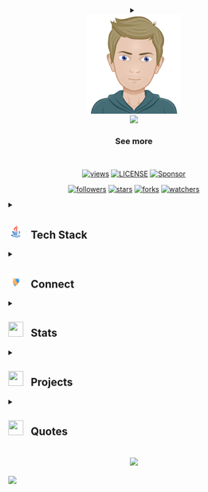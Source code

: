 <!-- Header -->

<!-- I. About -->
<details align=center>
  <summary>
    <a href="#">
      <div align=center>
        <img height="200" src="https://github.com/nvminh162/nvminh162/blob/main/generator/utils/resources/nvminh162.png?raw=true" alt="nvminh162">
      </div>
      <div align=center>
        <img src="https://readme-typing-svg.herokuapp.com/?font=Righteous&size=25&center=true&vCenter=true&width=500&height=70&duration=2000&color=ff69b4&lines=I'm+Nguyen+Van+Minh;+I'm+Paul+Nguyen;+Fullstack+Developer">
      </div>
    </a>
    <h3>
      See more
    </h3>
  </summary>
<div align="left">

  ```js
  /**
  * Represents me.
  * @constructor
  * @param {string} city - Ho Chi Minh.
  * @param {string} jobTitle - Fullstack Developer.
  * @param {string} languagues - Vietnamese, English.
  * @param {string} specialization - Building web applications.
  * @param {string} interests - AI, writing & problem-solving.
  * @param {string} hobbies - Gym, Learning, Coffeee & Photograph.
  * @param {string} education - Industrial University of Ho Chi Minh City: IUH.
  * @param {string} approachable - Yes, to collaborate on exciting projects, don't hesitate to react out.
  * @param {string} stength - Resolute.
  * @param {string} weakness - Shyness.
  * @throws {Punch} To any and all bugs.
  * @returns {Object} Austinae.
  */
  ```
</div>
</details>

<!-- Markdown content here -->

<!-- Footer -->
<div align="center">
  </br>
  
  [![views][0]][00]
  [![LICENSE][1]][11]
  [![Sponsor][2]][22]
  <!--  -->
  [![followers][3]][999]
  [![stars][4]][999]
  [![forks][5]][999]
  [![watchers][6]][999]
  <!-- logo -->
  [0]: https://komarev.com/ghpvc/?username=nvminh162&color=ff69b4
  [1]: https://custom-icon-badges.demolab.com/github/license/denvercoder1/custom-icon-badges?logo=law2&color=ff69b4
  [2]: https://img.shields.io/static/v1?label=Sponsor&message=%E2%9D%A4&logo=GitHub&color=ff69b4
  [3]: https://custom-icon-badges.demolab.com/github/followers/nvminh162?logo=person-add&style=social&logoColor=black
  [4]: https://custom-icon-badges.demolab.com/github/stars/nvminh162?logo=star&style=social&logoColor=black
  [5]: https://custom-icon-badges.demolab.com/github/forks/nvminh162/nvminh162?logo=fork&style=social&logoColor=black
  [6]: https://custom-icon-badges.demolab.com/github/watchers/nvminh162/nvminh162?logo=eye&style=social&logoColor=black
  <!-- Link -->
  [00]: https://github.com/nvminh162/nvminh162
  [11]: https://github.com/nvminh162/nvminh162/blob/main/LICENSE
  [22]: https://github.com/sponsors/nvminh162
  [999]: #
  
</div>

<!-- II. Tech Stack -->
<details>
  <summary>
    <h2>
      <img src="https://github.com/nvminh162/nvminh162/blob/main/generator/utils/resources/Programming_Languages.gif?raw=true" width="30" height="30" style="margin-right: 10px;">
      Tech Stack
    </h2>
  </summary>
  <!-- Programming Languages -->
  <h3 align="left">
    <i style="margin-left: 100px;">💻 Programming Languages</i>
  </h3>
  <p align="center">
    <a href="https://developer.mozilla.org/en-US/docs/Web/JavaScript" target="_blank" rel="noreferrer">
      <img src="https://raw.githubusercontent.com/devicons/devicon/master/icons/javascript/javascript-original.svg" alt="javascript" width="40" height="40"/>
    </a>
    <a href="https://www.java.com" target="_blank" rel="noreferrer">
      <img src="https://raw.githubusercontent.com/devicons/devicon/master/icons/java/java-original.svg" alt="java" width="40" height="40"/>
    </a>
    <a href="https://www.typescriptlang.org/" target="_blank" rel="noreferrer">
      <img src="https://raw.githubusercontent.com/devicons/devicon/master/icons/typescript/typescript-original.svg" alt="typescript" width="40" height="40"/>
    </a>
    <a href="https://www.python.org" target="_blank" rel="noreferrer">
      <img src="https://raw.githubusercontent.com/devicons/devicon/master/icons/python/python-original.svg" alt="python" width="40" height="40"/>
    </a>
    <a href="https://www.w3schools.com/cpp/" target="_blank" rel="noreferrer">
      <img src="https://raw.githubusercontent.com/devicons/devicon/master/icons/cplusplus/cplusplus-original.svg" alt="cplusplus" width="40" height="40"/>
    </a>
  </p>
  <!-- Frontend -->
  <h3 align="left">
    <i style="margin-left: 100px;">🎨 Frontend Development</i>
  </h3>
  <p align="center">
    <a href="https://www.w3.org/html/" target="_blank" rel="noreferrer">
      <img src="https://raw.githubusercontent.com/devicons/devicon/master/icons/html5/html5-original-wordmark.svg" alt="html5" width="40" height="40"/>
    </a>
    <a href="https://www.w3schools.com/css/" target="_blank" rel="noreferrer">
      <img src="https://raw.githubusercontent.com/devicons/devicon/master/icons/css3/css3-original-wordmark.svg" alt="css3" width="40" height="40"/>
    </a>
    <a href="https://reactjs.org/" target="_blank" rel="noreferrer">
      <img src="https://raw.githubusercontent.com/devicons/devicon/master/icons/react/react-original-wordmark.svg" alt="react" width="40" height="40"/>
    </a>
    <a href="https://vuejs.org/" target="_blank" rel="noreferrer">
      <img src="https://raw.githubusercontent.com/devicons/devicon/master/icons/vuejs/vuejs-original-wordmark.svg" alt="vuejs" width="40" height="40"/>
    </a>
    <a href="https://angular.io" target="_blank" rel="noreferrer">
      <img src="https://angular.io/assets/images/logos/angular/angular.svg" alt="angular" width="40" height="40"/>
    </a>
    <a href="https://redux.js.org" target="_blank" rel="noreferrer">
      <img src="https://raw.githubusercontent.com/devicons/devicon/master/icons/redux/redux-original.svg" alt="redux" width="40" height="40"/>
    </a>
    <a href="https://tailwindcss.com/" target="_blank" rel="noreferrer">
      <img src="https://www.vectorlogo.zone/logos/tailwindcss/tailwindcss-icon.svg" alt="tailwind" width="40" height="40"/>
    </a>
    <a href="https://getbootstrap.com" target="_blank" rel="noreferrer">
      <img src="https://raw.githubusercontent.com/devicons/devicon/master/icons/bootstrap/bootstrap-plain-wordmark.svg" alt="bootstrap" width="40" height="40"/>
    </a>
  </p>
  <!-- Backend -->
  <h3 align="left">
    <i style="margin-left: 100px;">🖥 Backend Development</i>
  </h3>
  <p align="center">
    <a href="https://spring.io/" target="_blank" rel="noreferrer">
      <img src="https://www.vectorlogo.zone/logos/springio/springio-icon.svg" alt="spring" width="40" height="40"/>
    </a>
    <a href="https://nodejs.org" target="_blank" rel="noreferrer">
      <img src="https://raw.githubusercontent.com/devicons/devicon/master/icons/nodejs/nodejs-original-wordmark.svg" alt="nodejs" width="40" height="40"/>
    </a>
    <a href="https://expressjs.com" target="_blank" rel="noreferrer">
      <img src="https://raw.githubusercontent.com/devicons/devicon/master/icons/express/express-original-wordmark.svg" alt="express" width="40" height="40"/>
    </a>
    <a href="https://nestjs.com/" target="_blank" rel="noreferrer">
      <img src="https://images.seeklogo.com/logo-png/44/3/next-js-logo-png_seeklogo-449824.png" alt="nestjs" width="40" height="40"/>
    </a>
    <a href="https://graphql.org" target="_blank" rel="noreferrer">
      <img src="https://www.vectorlogo.zone/logos/graphql/graphql-icon.svg" alt="graphql" width="40" height="40"/>
    </a>
  </p>
  <!-- Mobile -->
  <h3 align="left">
    <i style="margin-left: 100px;">📱 Mobile App Development</i>
  </h3>
  <p align="center">
    <a href="https://developer.android.com" target="_blank" rel="noreferrer">
      <img src="https://raw.githubusercontent.com/devicons/devicon/master/icons/android/android-original-wordmark.svg" alt="android" width="40" height="40"/>
    </a>
    <a href="https://dart.dev" target="_blank" rel="noreferrer">
      <img src="https://www.vectorlogo.zone/logos/dartlang/dartlang-icon.svg" alt="dart" width="40" height="40"/>
    </a>
    <a href="https://flutter.dev" target="_blank" rel="noreferrer">
      <img src="https://www.vectorlogo.zone/logos/flutterio/flutterio-icon.svg" alt="flutter" width="40" height="40"/>
    </a>
    <a href="https://reactnative.dev/" target="_blank" rel="noreferrer">
      <img src="https://reactnative.dev/img/header_logo.svg" alt="reactnative" width="40" height="40"/>
    </a>
  </p>
  <!-- Database -->
  <h3 align="left">
    <i style="margin-left: 100px;">🗄 Database</i>
  </h3>
  <p align="center">
    <a href="https://mariadb.org/" target="_blank" rel="noreferrer">
      <img src="https://www.vectorlogo.zone/logos/mariadb/mariadb-icon.svg" alt="mariadb" width="40" height="40"/>
    </a>
    <a href="https://www.mongodb.com/" target="_blank" rel="noreferrer">
      <img src="https://raw.githubusercontent.com/devicons/devicon/master/icons/mongodb/mongodb-original-wordmark.svg" alt="mongodb" width="40" height="40"/>
    </a>
    <a href="https://www.microsoft.com/en-us/sql-server" target="_blank" rel="noreferrer">
      <img src="https://www.svgrepo.com/show/303229/microsoft-sql-server-logo.svg" alt="mssql" width="40" height="40"/>
    </a>
    <a href="https://www.mysql.com/" target="_blank" rel="noreferrer">
      <img src="https://raw.githubusercontent.com/devicons/devicon/master/icons/mysql/mysql-original-wordmark.svg" alt="mysql" width="40" height="40"/>
    </a>
    <a href="https://www.oracle.com/" target="_blank" rel="noreferrer">
      <img src="https://raw.githubusercontent.com/devicons/devicon/master/icons/oracle/oracle-original.svg" alt="oracle" width="40" height="40"/>
    </a>
    <a href="https://www.postgresql.org" target="_blank" rel="noreferrer">
      <img src="https://raw.githubusercontent.com/devicons/devicon/master/icons/postgresql/postgresql-original-wordmark.svg" alt="postgresql" width="40" height="40"/>
    </a>
    <a href="https://redis.io" target="_blank" rel="noreferrer">
      <img src="https://raw.githubusercontent.com/devicons/devicon/master/icons/redis/redis-original-wordmark.svg" alt="redis" width="40" height="40"/>
    </a>
    <a href="https://www.sqlite.org/" target="_blank" rel="noreferrer">
      <img src="https://www.vectorlogo.zone/logos/sqlite/sqlite-icon.svg" alt="sqlite" width="40" height="40"/>
    </a>
  </p>
  <!-- DevOps -->
  <h3 align="left">
    <i style="margin-left: 100px;">☁ DevOps & Cloud</i>
  </h3>
  <p align="center">
    <a href="https://aws.amazon.com" target="_blank" rel="noreferrer">
      <img src="https://raw.githubusercontent.com/devicons/devicon/master/icons/amazonwebservices/amazonwebservices-original-wordmark.svg" alt="aws" width="40" height="40"/>
    </a>
    <a href="https://azure.microsoft.com/en-in/" target="_blank" rel="noreferrer">
      <img src="https://www.vectorlogo.zone/logos/microsoft_azure/microsoft_azure-icon.svg" alt="azure" width="40" height="40"/>
    </a>
    <a href="https://www.docker.com/" target="_blank" rel="noreferrer">
      <img src="https://raw.githubusercontent.com/devicons/devicon/master/icons/docker/docker-original-wordmark.svg" alt="docker" width="40" height="40"/>
    </a>
    <a href="https://cloud.google.com" target="_blank" rel="noreferrer">
      <img src="https://www.vectorlogo.zone/logos/google_cloud/google_cloud-icon.svg" alt="gcp" width="40" height="40"/>
    </a>
  </p>
  <!-- (BaaS) -->
  <h3 align="left">
    <i style="margin-left: 100px;">🛠️ Backend as a Service (BaaS)</i>
  </h3>
  <p align="center">
    <a href="https://firebase.google.com/" target="_blank" rel="noreferrer"> 
      <img src="https://www.vectorlogo.zone/logos/firebase/firebase-icon.svg" alt="firebase" width="40" height="40"/> 
    </a> 
  </p>
  <!-- Software -->
  <h3 align="left">
    <i style="margin-left: 100px;">🛡️ Software</i>
  </h3>
  <p align="center">
    <a href="https://www.figma.com/" target="_blank" rel="noreferrer">
      <img src="https://www.vectorlogo.zone/logos/figma/figma-icon.svg" alt="figma" width="40" height="40"/>
    </a>
    <a href="https://www.framer.com/" target="_blank" rel="noreferrer">
      <img src="https://www.vectorlogo.zone/logos/framer/framer-icon.svg" alt="framer" width="40" height="40"/>
    </a>
    <a href="https://www.adobe.com/in/products/illustrator.html" target="_blank" rel="noreferrer">
      <img src="https://www.vectorlogo.zone/logos/adobe_illustrator/adobe_illustrator-icon.svg" alt="illustrator" width="40" height="40"/>
    </a>
    <a href="https://www.photoshop.com/en" target="_blank" rel="noreferrer">
      <img src="https://upload.wikimedia.org/wikipedia/commons/thumb/a/af/Adobe_Photoshop_CC_icon.svg/2101px-Adobe_Photoshop_CC_icon.svg.png" alt="photoshop" width="40" height="40"/>
    </a>
    <a href="https://postman.com" target="_blank" rel="noreferrer">
      <img src="https://www.vectorlogo.zone/logos/getpostman/getpostman-icon.svg" alt="postman" width="40" height="40"/>
    </a>
  </p>
  <!-- Other -->
  <h3 align="left">
    <i style="margin-left: 100px;">⚙️ Other</i>
  </h3>
  <p align="center">
    <a href="https://git-scm.com/" target="_blank" rel="noreferrer">
      <img src="https://www.vectorlogo.zone/logos/git-scm/git-scm-icon.svg" alt="git" width="40" height="40"/>
    </a>
    <a href="https://www.linux.org/" target="_blank" rel="noreferrer">
      <img src="https://raw.githubusercontent.com/devicons/devicon/master/icons/linux/linux-original.svg" alt="linux" width="40" height="40"/>
    </a>
  </p>
</details>

<!-- III. Connect -->
<details>
  <summary>
    <h2>
      <img src="https://github.com/nvminh162/nvminh162/blob/main/generator/utils/resources/handshake.gif?raw=true" width="30" height="30" style="margin-right: 10px;">
      Connect
    </h2>
  </summary>
  <p align="center">
    <a href="https://fb.com/nvminh162" target="blank">
      <img align="center" src="https://raw.githubusercontent.com/rahuldkjain/github-profile-readme-generator/master/src/images/icons/Social/facebook.svg" alt="nvminh162" height="30" width="40" />
    </a>
    <a href="https://instagram.com/nvminh162" target="blank">
      <img align="center" src="https://raw.githubusercontent.com/rahuldkjain/github-profile-readme-generator/master/src/images/icons/Social/instagram.svg" alt="nvminh162" height="30" width="40" />
    </a>
    <a href="https://www.youtube.com/c/nvminh162" target="blank">
      <img align="center" src="https://raw.githubusercontent.com/rahuldkjain/github-profile-readme-generator/master/src/images/icons/Social/youtube.svg" alt="nvminh162" height="30" width="40" />
    </a>
    <a href="https://x.com/nvminh16" target="blank">
      <img align="center" src="https://cdn.freelogovectors.net/wp-content/uploads/2023/07/twitter_x-logo-freelogovectors.net_.png" alt="nvminh16" height="30" width="40" />
    </a>
    <a href="https://linkedin.com/in/nvminh162" target="blank">
      <img align="center" src="https://raw.githubusercontent.com/rahuldkjain/github-profile-readme-generator/master/src/images/icons/Social/linked-in-alt.svg" alt="nvminh162" height="30" width="40" />
    </a>
    <a href="https://stackoverflow.com/users/nvminh162" target="blank">
      <img align="center" src="https://raw.githubusercontent.com/rahuldkjain/github-profile-readme-generator/master/src/images/icons/Social/stack-overflow.svg" alt="nvminh162" height="30" width="40" />
    </a>
    <a href="https://codesandbox.com/nvminh162" target="blank">
      <img align="center" src="https://raw.githubusercontent.com/rahuldkjain/github-profile-readme-generator/master/src/images/icons/Social/codesandbox.svg" alt="nvminh162" height="30" width="40" />
    </a>
    <a href="https://www.hackerrank.com/nvminh162" target="blank">
      <img align="center" src="https://raw.githubusercontent.com/rahuldkjain/github-profile-readme-generator/master/src/images/icons/Social/hackerrank.svg" alt="nvminh162" height="30" width="40" />
    </a>
    <a href="https://codeforces.com/profile/nvminh162" target="blank">
      <img align="center" src="https://raw.githubusercontent.com/rahuldkjain/github-profile-readme-generator/master/src/images/icons/Social/codeforces.svg" alt="nvminh162" height="30" width="40" />
    </a>
    <a href="https://www.leetcode.com/nvminh162" target="blank">
      <img align="center" src="https://raw.githubusercontent.com/rahuldkjain/github-profile-readme-generator/master/src/images/icons/Social/leet-code.svg" alt="nvminh162" height="30" width="40" />
    </a>
    <a href="https://www.topcoder.com/members/nvminh162" target="blank">
      <img align="center" src="https://raw.githubusercontent.com/rahuldkjain/github-profile-readme-generator/master/src/images/icons/Social/topcoder.svg" alt="nvminh162" height="30" width="40" />
    </a>
    <a href="https://discord.gg/nvminh162" target="blank">
      <img align="center" src="https://raw.githubusercontent.com/rahuldkjain/github-profile-readme-generator/master/src/images/icons/Social/discord.svg" alt="nvminh162" height="30" width="40" />
    </a>
    <a href="https://nvminh162.github.io/nvminh162.dev" target="blank">
      <img align="center" src="https://raw.githubusercontent.com/rahuldkjain/github-profile-readme-generator/master/src/images/icons/Social/rss.svg" alt="https://nvminh162.github.io/nvminh162.dev" height="30" width="40" />
    </a>
    <a href="https://codepen.io/nvminh162" target="blank">
      <img align="center" src="https://raw.githubusercontent.com/rahuldkjain/github-profile-readme-generator/master/src/images/icons/Social/codepen.svg" alt="nvminh162" height="30" width="40" />
    </a>
  </p>
</details>

<!-- IV. Stats -->
<details>
  <summary>
    <h2>
      <img src="https://media.giphy.com/media/iY8CRBdQXODJSCERIr/giphy.gif" width="30" height="30" style="margin-right: 10px;">
      Stats
    </h2>
  </summary> 
  <table align="center">
    <tr border="none">
      <!-- Stats 1 -->
      <td width="50%" align="center">
        </br>
        <img src="https://streak-stats.demolab.com?user=nvminh162&theme=dracula&hide_border=true&short_numbers=true&date_format=M%20j%5B%2C%20Y%5D" alt="GitHubStreak" title="activityContribution"/>
        <img src="https://github-readme-stats.vercel.app/api?username=nvminh162&show_icons=true&theme=dracula" alt="Githubstat" title="GithubStat" height="192px"/>
      </td>
      <!-- Stats 2 -->
      <td width="50%" align="center">
          <img  align="center" src="https://github-readme-stats.anuraghazra1.vercel.app/api/top-langs/?username=nvminh162&theme=dracula&hide_border=false&no-bg=true&no-frame=true&langs_count=7"/>
      </td>
    </tr>
  </table>
  <div align=center>
    <img src="https://github-profile-trophy.vercel.app/?username=nvminh162&row=1&column=9&theme=dracula" title="trophyProfileGithub"/>
    <img src="https://github-readme-activity-graph.vercel.app/graph?username=nvminh162&theme=dracula" alt="activityContribution" title="activityContribution"/>
  </div>
</details>

<!-- V. Projects -->
<details>
  <summary>
    <h2>
      <img src="https://media2.giphy.com/media/QssGEmpkyEOhBCb7e1/giphy.gif?cid=ecf05e47a0n3gi1bfqntqmob8g9aid1oyj2wr3ds3mg700bl&rid=giphy.gif" width="30" height="30" style="margin-right: 10px;">
      Projects
    </h2>
  </summary>
  <!-- <div align="center">Updating ...</div> -->
    <table align="center">
    <tr border="none">
      <!-- Col 1 -->
      <td width="50%" align="center">
        <a href="https://github.com/nvminh162/tourx-app">
          <img align="center" src="https://github-readme-stats.vercel.app/api/pin/?username=nvminh162&repo=tourx-app&theme=dracula" />
        </a>
      </td>
      <!-- Col 2 -->
      <td width="50%" align="center">
        <a href="https://github.com/NguyenNguyen0/HuongBien">
          <img align="center" src="https://github-readme-stats.vercel.app/api/pin/?username=NguyenNguyen0&repo=HuongBien&theme=dracula" />
        </a>
      </td>
    </tr>
  </table>
</details>

<!-- VI. Quotes -->
<details>
  <summary>
    <h2>
      <img src="https://github.com/7oSkaaa/7oSkaaa/blob/main/Images/OS.gif?raw=true" width="30" height="30" style="margin-right: 10px;">
      Quotes
    </h2>
  </summary> 
  <div align="center">

  ![](https://quotes-github-readme.vercel.app/api?type=horizontal&theme=radical)
  </div>

  <div align="center">
      <img src="https://github.com/nvminh162/nvminh162/blob/main/generator/utils/resources/nvminh162_coding.gif?raw=true" alt="nvminh162 coding" />
  </div>
</details>

<h3 align="center">
  <img src="https://readme-typing-svg.herokuapp.com/?font=Righteous&size=25&center=true&vCenter=true&width=500&height=70&duration=1000&color=ff69b4&lines=Thanks+for+visiting!+✌️;+Shot+me+a+message+on+Linkedin!;I'm+always+down+to+collab+">
</h3>

<!-- VII. Line -->
<img src="https://user-images.githubusercontent.com/73097560/115834477-dbab4500-a447-11eb-908a-139a6edaec5c.gif">

<!-- https://media.giphy.com/media/iY8CRBdQXODJSCERIr/giphy.gif -->
<!-- written by @nvminh162 -->

<!--   ### 🖥 Backend
  - **Java:** Spring Boot, Spring Security, Spring Data JPA, Hibernate
  - **Node.js:** NestJS, Express.js, Fastify
  - **API:** RESTful, GraphQL, gRPC
  - **Authentication & Security:** JWT, OAuth2, Passport.js, Keycloak

  ### 🎨 Frontend
  - **Core:** ReactJS, Next.js
  - **State Management:** Redux Toolkit, Zustand, React Query
  - **Styling:** SCSS, Tailwind CSS, Material UI, Ant Design
  - **SSR & SSG:** Next.js (getServerSideProps, getStaticProps)
  - **Bundlers:** Vite, Webpack, SWC

  ### 🗄 Databases & ORM
  - **SQL:** PostgreSQL, MySQL, MariaDB
  - **NoSQL:** MongoDB, Redis, Firebase Firestore
  - **ORM & Query Builders:** Hibernate, TypeORM, Prisma, Knex.js

  ### ☁ DevOps & Cloud
  - **Containerization:** Docker, Kubernetes
  - **Cloud Providers:** AWS (EC2, S3, Lambda, RDS), DigitalOcean, Firebase
  - **CI/CD:** GitHub Actions, GitLab CI/CD, Jenkins

  ### 📡 Messaging & Realtime
  - **Message Brokers:** RabbitMQ, Apache Kafka
  - **WebSockets:** Socket.IO, WebRTC
  - **Event-Driven Architecture:** CQRS, Event Sourcing
 -->